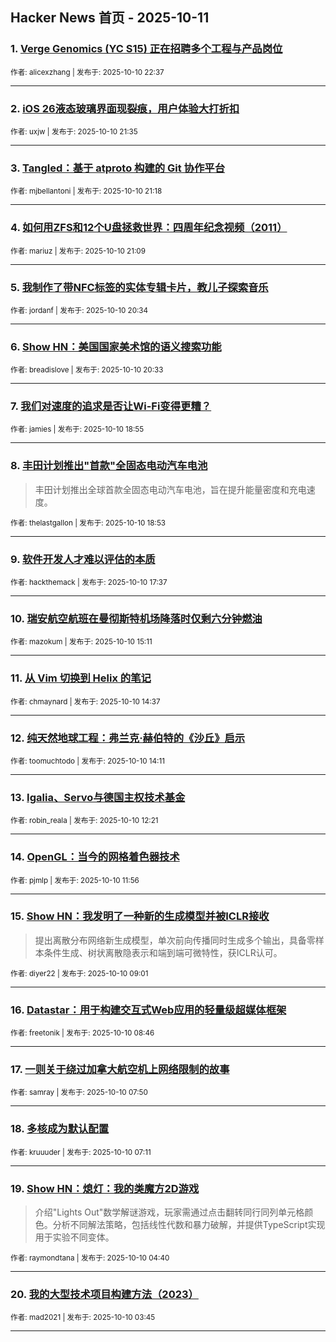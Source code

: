 ## Hacker News 首页 - 2025-10-11


### 1. [Verge Genomics (YC S15) 正在招聘多个工程与产品岗位](https://news.ycombinator.com/item?id=45544636)

<sub>作者: alicexzhang | 发布于: 2025-10-10 22:37</sub>

---

### 2. [iOS 26液态玻璃界面现裂痕，用户体验大打折扣](https://news.ycombinator.com/item?id=45544044)

<sub>作者: uxjw | 发布于: 2025-10-10 21:35</sub>

---

### 3. [Tangled：基于 atproto 构建的 Git 协作平台](https://news.ycombinator.com/item?id=45543899)

<sub>作者: mjbellantoni | 发布于: 2025-10-10 21:18</sub>

---

### 4. [如何用ZFS和12个U盘拯救世界：四周年纪念视频（2011）](https://news.ycombinator.com/item?id=45543811)

<sub>作者: mariuz | 发布于: 2025-10-10 21:09</sub>

---

### 5. [我制作了带NFC标签的实体专辑卡片，教儿子探索音乐](https://news.ycombinator.com/item?id=45543475)

<sub>作者: jordanf | 发布于: 2025-10-10 20:34</sub>

---

### 6. [Show HN：美国国家美术馆的语义搜索功能](https://news.ycombinator.com/item?id=45543471)

<sub>作者: breadislove | 发布于: 2025-10-10 20:33</sub>

---

### 7. [我们对速度的追求是否让Wi-Fi变得更糟？](https://news.ycombinator.com/item?id=45542444)

<sub>作者: jamies | 发布于: 2025-10-10 18:55</sub>

---

### 8. [丰田计划推出"首款"全固态电动汽车电池](https://news.ycombinator.com/item?id=45542423)
> 丰田计划推出全球首款全固态电动汽车电池，旨在提升能量密度和充电速度。

<sub>作者: thelastgallon | 发布于: 2025-10-10 18:53</sub>

---

### 9. [软件开发人才难以评估的本质](https://news.ycombinator.com/item?id=45541600)

<sub>作者: hackthemack | 发布于: 2025-10-10 17:37</sub>

---

### 10. [瑞安航空航班在曼彻斯特机场降落时仅剩六分钟燃油](https://news.ycombinator.com/item?id=45539943)

<sub>作者: mazokum | 发布于: 2025-10-10 15:11</sub>

---

### 11. [从 Vim 切换到 Helix 的笔记](https://news.ycombinator.com/item?id=45539609)

<sub>作者: chmaynard | 发布于: 2025-10-10 14:37</sub>

---

### 12. [纯天然地球工程：弗兰克·赫伯特的《沙丘》启示](https://news.ycombinator.com/item?id=45539296)

<sub>作者: toomuchtodo | 发布于: 2025-10-10 14:11</sub>

---

### 13. [Igalia、Servo与德国主权技术基金](https://news.ycombinator.com/item?id=45538137)

<sub>作者: robin_reala | 发布于: 2025-10-10 12:21</sub>

---

### 14. [OpenGL：当今的网格着色器技术](https://news.ycombinator.com/item?id=45537890)

<sub>作者: pjmlp | 发布于: 2025-10-10 11:56</sub>

---

### 15. [Show HN：我发明了一种新的生成模型并被ICLR接收](https://news.ycombinator.com/item?id=45536694)
> 提出离散分布网络新生成模型，单次前向传播同时生成多个输出，具备零样本条件生成、树状离散隐表示和端到端可微特性，获ICLR认可。

<sub>作者: diyer22 | 发布于: 2025-10-10 09:01</sub>

---

### 16. [Datastar：用于构建交互式Web应用的轻量级超媒体框架](https://news.ycombinator.com/item?id=45536618)

<sub>作者: freetonik | 发布于: 2025-10-10 08:46</sub>

---

### 17. [一则关于绕过加拿大航空机上网络限制的故事](https://news.ycombinator.com/item?id=45536325)

<sub>作者: samray | 发布于: 2025-10-10 07:50</sub>

---

### 18. [多核成为默认配置](https://news.ycombinator.com/item?id=45536124)

<sub>作者: kruuuder | 发布于: 2025-10-10 07:11</sub>

---

### 19. [Show HN：熄灯：我的类魔方2D游戏](https://news.ycombinator.com/item?id=45535424)
> 介绍"Lights Out"数学解谜游戏，玩家需通过点击翻转同行同列单元格颜色。分析不同解法策略，包括线性代数和暴力破解，并提供TypeScript实现用于实验不同变体。

<sub>作者: raymondtana | 发布于: 2025-10-10 04:40</sub>

---

### 20. [我的大型技术项目构建方法（2023）](https://news.ycombinator.com/item?id=45535202)

<sub>作者: mad2021 | 发布于: 2025-10-10 03:45</sub>

---
